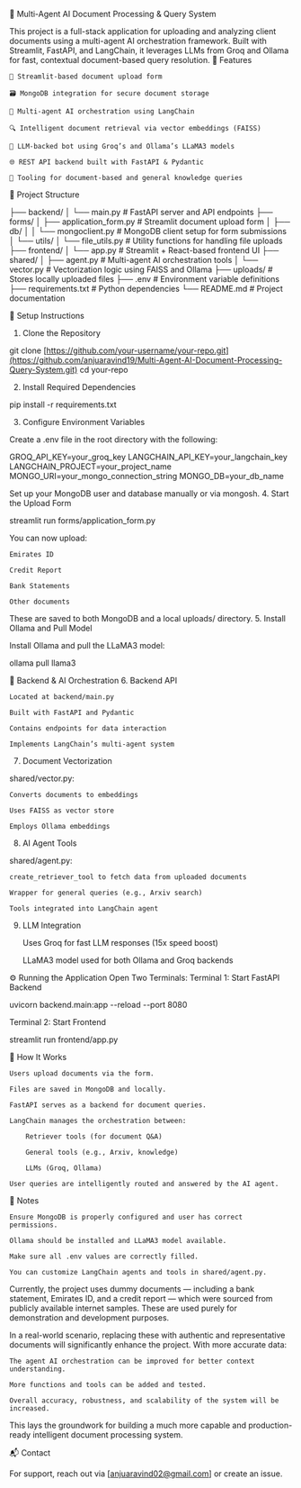 🧠 Multi-Agent AI Document Processing & Query System

This project is a full-stack application for uploading and analyzing client documents using a multi-agent AI orchestration framework. Built with Streamlit, FastAPI, and LangChain, it leverages LLMs from Groq and Ollama for fast, contextual document-based query resolution.
🚀 Features

    📄 Streamlit-based document upload form

    🗃️ MongoDB integration for secure document storage

    🧠 Multi-agent AI orchestration using LangChain

    🔍 Intelligent document retrieval via vector embeddings (FAISS)

    🤖 LLM-backed bot using Groq’s and Ollama’s LLaMA3 models

    🌐 REST API backend built with FastAPI & Pydantic

    🧰 Tooling for document-based and general knowledge queries

📁 Project Structure


├── backend/
│   └── main.py                     # FastAPI server and API endpoints
├── forms/
│   ├── application_form.py         # Streamlit document upload form
│   ├── db/
│   │   └── mongoclient.py          # MongoDB client setup for form submissions
│   └── utils/
│       └── file_utils.py              # Utility functions for handling file uploads
├── frontend/
│   └── app.py                      # Streamlit + React-based frontend UI
├── shared/
│   ├── agent.py                    # Multi-agent AI orchestration tools
│   └── vector.py                   # Vectorization logic using FAISS and Ollama
├── uploads/                        # Stores locally uploaded files
├── .env                            # Environment variable definitions
├── requirements.txt                # Python dependencies
└── README.md                       # Project documentation


🔧 Setup Instructions
1. Clone the Repository

git clone [https://github.com/your-username/your-repo.git](https://github.com/anjuaravind19/Multi-Agent-AI-Document-Processing-Query-System.git)
cd your-repo

2. Install Required Dependencies

pip install -r requirements.txt

3. Configure Environment Variables

Create a .env file in the root directory with the following:

GROQ_API_KEY=your_groq_key
LANGCHAIN_API_KEY=your_langchain_key
LANGCHAIN_PROJECT=your_project_name
MONGO_URI=your_mongo_connection_string
MONGO_DB=your_db_name

Set up your MongoDB user and database manually or via mongosh.
4. Start the Upload Form

streamlit run forms/application_form.py

You can now upload:

    Emirates ID

    Credit Report

    Bank Statements

    Other documents

These are saved to both MongoDB and a local uploads/ directory.
5. Install Ollama and Pull Model

Install Ollama and pull the LLaMA3 model:

ollama pull llama3

🧠 Backend & AI Orchestration
6. Backend API

    Located at backend/main.py

    Built with FastAPI and Pydantic

    Contains endpoints for data interaction

    Implements LangChain’s multi-agent system

7. Document Vectorization

shared/vector.py:

    Converts documents to embeddings

    Uses FAISS as vector store

    Employs Ollama embeddings

8. AI Agent Tools

shared/agent.py:

    create_retriever_tool to fetch data from uploaded documents

    Wrapper for general queries (e.g., Arxiv search)

    Tools integrated into LangChain agent

9. LLM Integration

    Uses Groq for fast LLM responses (15x speed boost)

    LLaMA3 model used for both Ollama and Groq backends

⚙️ Running the Application
Open Two Terminals:
Terminal 1: Start FastAPI Backend

uvicorn backend.main:app --reload --port 8080

Terminal 2: Start Frontend

streamlit run frontend/app.py

🤖 How It Works

    Users upload documents via the form.

    Files are saved in MongoDB and locally.

    FastAPI serves as a backend for document queries.

    LangChain manages the orchestration between:

        Retriever tools (for document Q&A)

        General tools (e.g., Arxiv, knowledge)

        LLMs (Groq, Ollama)

    User queries are intelligently routed and answered by the AI agent.

📌 Notes

    Ensure MongoDB is properly configured and user has correct permissions.

    Ollama should be installed and LLaMA3 model available.

    Make sure all .env values are correctly filled.

    You can customize LangChain agents and tools in shared/agent.py.


Currently, the project uses dummy documents — including a bank statement, Emirates ID, and a credit report — which were sourced from publicly available internet samples. These are used purely for demonstration and development purposes.

In a real-world scenario, replacing these with authentic and representative documents will significantly enhance the project. With more accurate data:

    The agent AI orchestration can be improved for better context understanding.

    More functions and tools can be added and tested.

    Overall accuracy, robustness, and scalability of the system will be increased.

This lays the groundwork for building a much more capable and production-ready intelligent document processing system.

📬 Contact

For support, reach out via [anjuaravind02@gmail.com] or create an issue.
